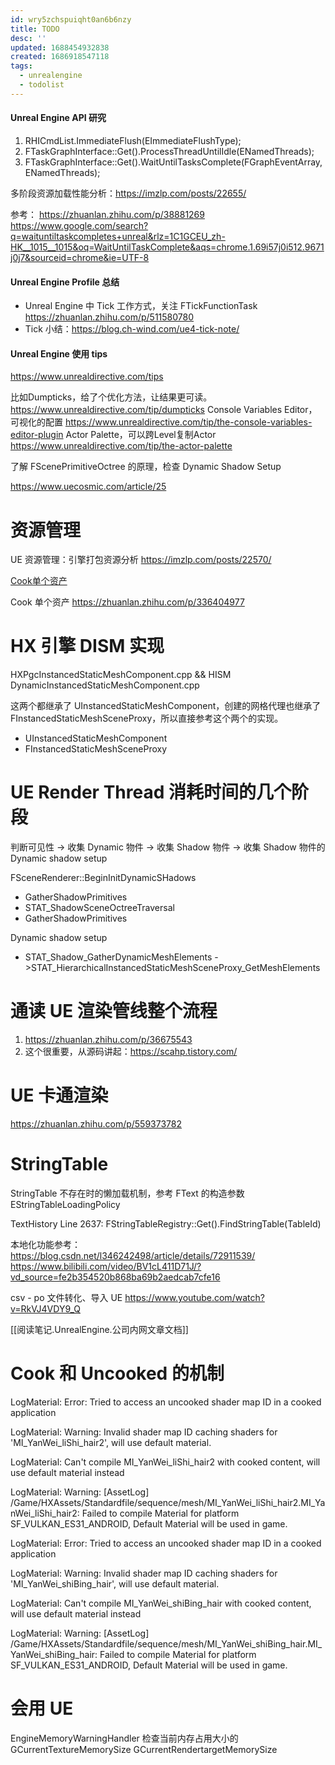 ```yaml
---
id: wry5zchspuiqht0an6b6nzy
title: TODO
desc: ''
updated: 1688454932838
created: 1686918547118
tags:
  - unrealengine
  - todolist
---
```


#### Unreal Engine API 研究

1. RHICmdList.ImmediateFlush(EImmediateFlushType);
2. FTaskGraphInterface::Get().ProcessThreadUntilIdle(ENamedThreads);
3. FTaskGraphInterface::Get().WaitUntilTasksComplete(FGraphEventArray, ENamedThreads);

多阶段资源加载性能分析：https://imzlp.com/posts/22655/


参考：
https://zhuanlan.zhihu.com/p/38881269
https://www.google.com/search?q=waituntiltaskcompletes+unreal&rlz=1C1GCEU_zh-HK__1015__1015&oq=WaitUntilTaskComplete&aqs=chrome.1.69i57j0i512.9671j0j7&sourceid=chrome&ie=UTF-8

#### Unreal Engine Profile 总结

- Unreal Engine 中 Tick 工作方式，关注 FTickFunctionTask https://zhuanlan.zhihu.com/p/511580780
- Tick 小结：https://blog.ch-wind.com/ue4-tick-note/

#### Unreal Engine 使用 tips

https://www.unrealdirective.com/tips

比如Dumpticks，给了个优化方法，让结果更可读。
https://www.unrealdirective.com/tip/dumpticks
Console Variables Editor，可视化的配置
https://www.unrealdirective.com/tip/the-console-variables-editor-plugin
Actor Palette，可以跨Level复制Actor
https://www.unrealdirective.com/tip/the-actor-palette

了解 FScenePrimitiveOctree 的原理，检查 Dynamic Shadow Setup

https://www.uecosmic.com/article/25

# 资源管理
UE 资源管理：引擎打包资源分析 https://imzlp.com/posts/22570/

[Cook单个资产](https://www.google.com/search?q=ue4+cook%E5%8D%95%E4%B8%AA%E8%B5%84%E6%BA%90&newwindow=1&sxsrf=APwXEdevoQxk42zK8XAfi3yCd3LdtrJ-bw%3A1687354094986&ei=7vqSZM3gO6WF2roPwdurGA&oq=UE+%E7%83%98%E5%9F%B9&gs_lcp=Cgxnd3Mtd2l6LXNlcnAQARgCMgoIABBHENYEELADMgoIABBHENYEELADMgoIABBHENYEELADMgoIABBHENYEELADMgoIABBHENYEELADMgoIABBHENYEELADMgoIABBHENYEELADMgoIABBHENYEELADMgoIABBHENYEELADMgoIABBHENYEELADSgQIQRgAUABYAGC3BmgBcAF4AIABAIgBAJIBAJgBAMABAcgBCg&sclient=gws-wiz-serp)

Cook 单个资产 https://zhuanlan.zhihu.com/p/336404977

# HX 引擎 DISM 实现
HXPgcInstancedStaticMeshComponent.cpp && HISM
DynamicInstancedStaticMeshComponent.cpp

这两个都继承了 UInstancedStaticMeshComponent，创建的网格代理也继承了 FInstancedStaticMeshSceneProxy，所以直接参考这个两个的实现。
- UInstancedStaticMeshComponent
- FInstancedStaticMeshSceneProxy

# UE Render Thread 消耗时间的几个阶段

判断可见性 -> 收集 Dynamic 物件 -> 收集 Shadow 物件 -> 收集 Shadow 物件的 Dynamic shadow setup

FSceneRenderer::BeginInitDynamicSHadows
- GatherShadowPrimitives
- STAT_ShadowSceneOctreeTraversal
- GatherShadowPrimitives

Dynamic shadow setup
- STAT_Shadow_GatherDynamicMeshElements ->STAT_HierarchicalInstancedStaticMeshSceneProxy_GetMeshElements

# 通读 UE 渲染管线整个流程
1. https://zhuanlan.zhihu.com/p/36675543
2. 这个很重要，从源码讲起：https://scahp.tistory.com/


# UE 卡通渲染
https://zhuanlan.zhihu.com/p/559373782

# StringTable
StringTable 不存在时的懒加载机制，参考 FText 的构造参数 EStringTableLoadingPolicy

TextHistory Line 2637: FStringTableRegistry::Get().FindStringTable(TableId)

本地化功能参考：
https://blog.csdn.net/l346242498/article/details/72911539/
https://www.bilibili.com/video/BV1cL411D71J/?vd_source=fe2b354520b868ba69b2aedcab7cfe16

csv - po 文件转化、导入 UE 
https://www.youtube.com/watch?v=RkVJ4VDY9_Q

[[阅读笔记.UnrealEngine.公司内网文章文档]]

# Cook 和 Uncooked 的机制


LogMaterial: Error: Tried to access an uncooked shader map ID in a cooked application

LogMaterial: Warning: Invalid shader map ID caching shaders for 'MI_YanWei_liShi_hair2', will use default material.

LogMaterial: Can't compile MI_YanWei_liShi_hair2 with cooked content, will use default material instead

LogMaterial: Warning: [AssetLog] /Game/HXAssets/Standardfile/sequence/mesh/MI_YanWei_liShi_hair2.MI_YanWei_liShi_hair2: Failed to compile Material for platform SF_VULKAN_ES31_ANDROID, Default Material will be used in game.

LogMaterial: Error: Tried to access an uncooked shader map ID in a cooked application

LogMaterial: Warning: Invalid shader map ID caching shaders for 'MI_YanWei_shiBing_hair', will use default material.

LogMaterial: Can't compile MI_YanWei_shiBing_hair with cooked content, will use default material instead

LogMaterial: Warning: [AssetLog] /Game/HXAssets/Standardfile/sequence/mesh/MI_YanWei_shiBing_hair.MI_YanWei_shiBing_hair: Failed to compile Material for platform SF_VULKAN_ES31_ANDROID, Default Material will be used in game.

# 会用 UE  
EngineMemoryWarningHandler 检查当前内存占用大小的
GCurrentTextureMemorySize
GCurrentRendertargetMemorySize